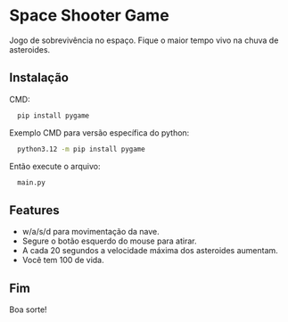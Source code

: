 # Space Shooter Game

Jogo de sobrevivência no espaço. Fique o maior tempo vivo na chuva de asteroides.


## Instalação

CMD:
```bash
  pip install pygame
```
Exemplo CMD para versão específica do python:
```bash
  python3.12 -m pip install pygame
```

Então execute o arquivo:
```bash
  main.py
```

## Features

- w/a/s/d para movimentação da nave.
- Segure o botão esquerdo do mouse para atirar.
- A cada 20 segundos a velocidade máxima dos asteroides aumentam.
- Você tem 100 de vida. 


## Fim

Boa sorte!

